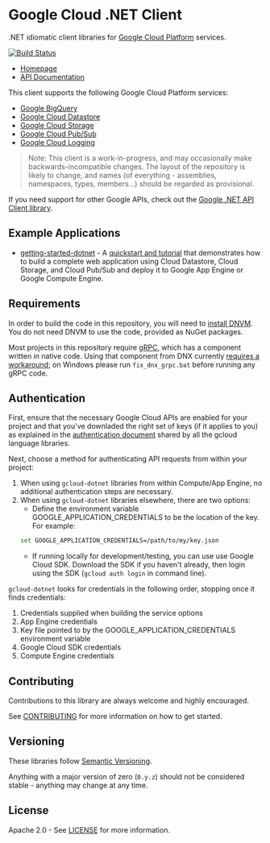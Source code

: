 # Google Cloud .NET Client
.NET idiomatic client libraries for [Google Cloud Platform][cloud-platform] services.

[![Build Status](https://travis-ci.org/GoogleCloudPlatform/gcloud-dotnet.svg?branch=master)](https://travis-ci.org/GoogleCloudPlatform/gcloud-dotnet)

* [Homepage][language-landing-dotnet]
* [API Documentation][api-reference-dotnet]

This client supports the following Google Cloud Platform services:

* [Google BigQuery](#google-bigquery)
* [Google Cloud Datastore](#google-cloud-datastore)
* [Google Cloud Storage](#google-cloud-storage)
* [Google Cloud Pub/Sub](#google-cloud-pubsub)
* [Google Cloud Logging](#google-cloud-logging-beta)

> Note: This client is a work-in-progress, and may occasionally
> make backwards-incompatible changes. The layout of the repository
> is likely to change, and names (of everything - assemblies,
> namespaces, types, members...) should be regarded as provisional.

If you need support for other Google APIs, check out the [Google .NET API Client library][google-api-dotnet-client].

## Example Applications

* [getting-started-dotnet] - A [quickstart and tutorial][language-landing-dotnet] that demonstrates how to build a complete web application using Cloud Datastore, Cloud Storage, and Cloud Pub/Sub and deploy it to Google App Engine or Google Compute Engine.

## Requirements

In order to build the code in this repository, you will need
to [install DNVM][dnvm]. You do not need DNVM to use the code,
provided as NuGet packages.

Most projects in this repository require [gRPC], which has a
component written in native code. Using that component from DNX
currently [requires a workaround][grpc-workaround]; on Windows please run `fix_dnx_grpc.bat`
before running any gRPC code.

## Authentication

First, ensure that the necessary Google Cloud APIs are enabled for your project and that you've downladed the right set of keys (if it applies to you) as explained in the [authentication document][gcloud-common-authentication] shared by all the gcloud language libraries.

Next, choose a method for authenticating API requests from within your project:

1. When using `gcloud-dotnet` libraries from within Compute/App Engine, no additional authentication steps are necessary.
2. When using `gcloud-dotnet` libraries elsewhere, there are two options:
    * Define the environment variable GOOGLE_APPLICATION_CREDENTIALS to be the location of the key.  For example:
    ```bash
    set GOOGLE_APPLICATION_CREDENTIALS=/path/to/my/key.json
    ``` 
    * If running locally for development/testing, you can use use Google Cloud SDK.  Download the SDK if you haven't already, then login using the SDK (`gcloud auth login` in command line).

`gcloud-dotnet` looks for credentials in the following order, stopping once it finds credentials:

1. Credentials supplied when building the service options
2. App Engine credentials
3. Key file pointed to by the GOOGLE_APPLICATION_CREDENTIALS environment variable
4. Google Cloud SDK credentials
5. Compute Engine credentials

## Contributing

Contributions to this library are always welcome and highly encouraged.

See [CONTRIBUTING] for more information on how to get started.

## Versioning

These libraries follow [Semantic Versioning](http://semver.org/).

Anything with a major version of zero (``0.y.z``) should not be
considered stable - anything may change at any time.

## License

Apache 2.0 - See [LICENSE] for more information.


[CONTRIBUTING]:https://github.com/GoogleCloudPlatform/gcloud-dotnet/blob/master/CONTRIBUTING.md
[LICENSE]: https://github.com/GoogleCloudPlatform/gcloud-dotnet/blob/master/LICENSE
[cloud-platform]: https://cloud.google.com/
[language-landing-dotnet]: https://cloud.google.com/dotnet/
[api-reference-dotnet]: http://googlecloudplatform.github.io/gcloud-dotnet/
[google-api-dotnet-client]: https://github.com/google/google-api-dotnet-client
[getting-started-dotnet]: https://github.com/GoogleCloudPlatform/getting-started-dotnet/
[gcloud-common-authentication]: https://github.com/GoogleCloudPlatform/gcloud-common/blob/master/authentication/readme.md#authentication
[dnvm]: http://docs.asp.net/en/latest/getting-started/index.html
[gRPC]: http://grpc.io
[grpc-workaround]: https://github.com/grpc/grpc/issues/4872
